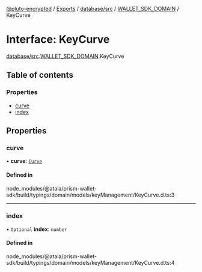 [@pluto-encrypted](../README.md) / [Exports](../modules.md) / [database/src](../modules/database_src.md) / [WALLET\_SDK\_DOMAIN](../modules/database_src.WALLET_SDK_DOMAIN.md) / KeyCurve

# Interface: KeyCurve

[database/src](../modules/database_src.md).[WALLET\_SDK\_DOMAIN](../modules/database_src.WALLET_SDK_DOMAIN.md).KeyCurve

## Table of contents

### Properties

- [curve](database_src.WALLET_SDK_DOMAIN.KeyCurve.md#curve)
- [index](database_src.WALLET_SDK_DOMAIN.KeyCurve.md#index)

## Properties

### curve

• **curve**: [`Curve`](../enums/database_src.WALLET_SDK_DOMAIN.Curve.md)

#### Defined in

node_modules/@atala/prism-wallet-sdk/build/typings/domain/models/keyManagement/KeyCurve.d.ts:3

___

### index

• `Optional` **index**: `number`

#### Defined in

node_modules/@atala/prism-wallet-sdk/build/typings/domain/models/keyManagement/KeyCurve.d.ts:4
